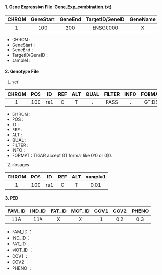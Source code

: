 #### 1. Gene Expression File (Gene_Exp_combination.txt)
| CHROM | GeneStart | GeneEnd | TargetID/GeneID | GeneName | sample1 |
|:-----:|:---------:|:-------:|:---------------:|:--------:|:-------:|
|   1   |    100    |   200   |     ENSG0000    |     X    |   0.2   |

- CHROM :
- GeneStart :
- GeneEnd :
- TargetID/GeneID :
- sample1 :

#### 2. Genotype File
1) vcf  

| CHROM | POS |  ID | REF | ALT | QUAL | FILTER | INFO | FORMAT |  sample1 |
|:-----:|:---:|:---:|:---:|:---:|:----:|:------:|:----:|:------:|:--------:|
|   1   | 100 | rs1 |  C  |  T  |   .  |  PASS  |   .  |  GT:DS | 0/0:0.01 |

- CHROM :
- POS :
- ID :
- REF :
- ALT :
- QUAL :
- FILTER :
- INFO :
- FORMAT : TIGAR accept GT format like 0/0 or 0|0.

2) dosages

| CHROM | POS |  ID | REF | ALT | sample1 |
|:-----:|:---:|:---:|:---:|:---:|:-------:|
|   1   | 100 | rs1 |  C  |  T  |   0.01  |

#### 3. PED

| FAM_ID | IND_ID | FAT_ID | MOT_ID | COV1 | COV2 | PHENO |
|:------:|:------:|:------:|:------:|:----:|:----:|:-----:|
|   11A  |   11A  |    X   |    X   |   1  |  0.2 |  0.3  |

- FAM_ID ：
- IND_ID ：
- FAT_ID ：
- MOT_ID ：
- COV1 ：
- COV2 ：
- PHENO ：










